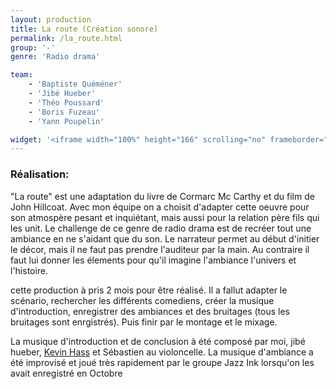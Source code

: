 ```yaml
---
layout: production
title: La route (Création sonore)
permalink: /la_route.html
group: '-'
genre: 'Radio drama'

team:
    - 'Baptiste Quéméner'
    - 'Jibé Hueber'
    - 'Théo Poussard'
    - 'Boris Fuzeau'
    - 'Yann Poupelin'

widget: '<iframe width="100%" height="166" scrolling="no" frameborder="no" src="https://w.soundcloud.com/player/?url=http%3A%2F%2Fapi.soundcloud.com%2Ftracks%2F80366036&amp;color=ff6600&amp;auto_play=false&amp;show_artwork=false"></iframe>'
---
```


### Réalisation:
"La route" est une adaptation du livre de Cormarc Mc Carthy et du film de John Hillcoat. Avec mon équipe on a choisit d'adapter cette oeuvre
pour son atmospère pesant et inquiétant, mais aussi pour la relation père fils qui les unit. Le challenge de ce genre de radio drama est de recréer tout une ambiance en ne s'aidant que du son. Le narrateur permet au début d'initier le décor, mais il ne faut pas prendre l'auditeur par la main. Au contraire il faut lui donner les élements
pour qu'il imagine l'ambiance l'univers et l'histoire.

cette production à pris 2 mois pour être réalisé. Il a fallut adapter le scénario, rechercher les différents comediens, créer la musique d'introduction, enregistrer des ambiances et des bruitages (tous les bruitages sont enrgistrés).
Puis finir par le montage et le mixage.

La musique d'introduction et de conclusion à été composé par moi, jibé hueber, [Kevin Hass](http://kevinhaas.eu/) et Sébastien au violoncelle. La musique d'ambiance a été improvisé et joué très rapidement par le groupe Jazz Ink lorsqu'on les avait enregistré en Octobre














